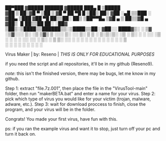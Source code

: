 
 ██▀███  ▓█████   ██████ ▓█████  ███▄    █  ▒█████  
▓██ ▒ ██▒▓█   ▀ ▒██    ▒ ▓█   ▀  ██ ▀█   █ ▒██▒  ██▒
▓██ ░▄█ ▒▒███   ░ ▓██▄   ▒███   ▓██  ▀█ ██▒▒██░  ██▒
▒██▀▀█▄  ▒▓█  ▄   ▒   ██▒▒▓█  ▄ ▓██▒  ▐▌██▒▒██   ██░
░██▓ ▒██▒░▒████▒▒██████▒▒░▒████▒▒██░   ▓██░░ ████▓▒░
░ ▒▓ ░▒▓░░░ ▒░ ░▒ ▒▓▒ ▒ ░░░ ▒░ ░░ ▒░   ▒ ▒ ░ ▒░▒░▒░ 
  ░▒ ░ ▒░ ░ ░  ░░ ░▒  ░ ░ ░ ░  ░░ ░░   ░ ▒░  ░ ▒ ▒░ 
  ░░   ░    ░   ░  ░  ░     ░      ░   ░ ░ ░ ░ ░ ▒  
   ░        ░  ░      ░     ░  ░         ░     ░ ░  
                                                    
Virus Maker | by: Reseno | *THIS IS ONLY FOR EDUCATIONAL PURPOSES*

if you need the script and all repositories, it'll be in my github (Reseno9).

*note*: this isn't the finished version, there may be bugs, let me know in my github.

Step 1: extract "file.7z.001", then place the file in the "VirusTool-main" folder, then run "makerBETA.bat" and 
enter a name for your virus.
Step 2: pick which type of virus you would like for your victim (trojan, malware, adware, etc.).
Step 3: wait for download proccess to finish, close the program, and your virus will be in the folder.

Congrats! You made your first virus, have fun with this.

ps: if you ran the example virus and want it to stop, just turn off your pc and turn it back on.
